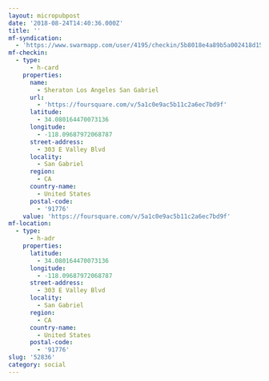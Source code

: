 ```yaml
---
layout: micropubpost
date: '2018-08-24T14:40:36.000Z'
title: ''
mf-syndication:
  - 'https://www.swarmapp.com/user/4195/checkin/5b8018e4a89b5a002418d153'
mf-checkin:
  - type:
      - h-card
    properties:
      name:
        - Sheraton Los Angeles San Gabriel
      url:
        - 'https://foursquare.com/v/5a1c0e9ac5b11c2a6ec7bd9f'
      latitude:
        - 34.080164470073136
      longitude:
        - -118.09687972068787
      street-address:
        - 303 E Valley Blvd
      locality:
        - San Gabriel
      region:
        - CA
      country-name:
        - United States
      postal-code:
        - '91776'
    value: 'https://foursquare.com/v/5a1c0e9ac5b11c2a6ec7bd9f'
mf-location:
  - type:
      - h-adr
    properties:
      latitude:
        - 34.080164470073136
      longitude:
        - -118.09687972068787
      street-address:
        - 303 E Valley Blvd
      locality:
        - San Gabriel
      region:
        - CA
      country-name:
        - United States
      postal-code:
        - '91776'
slug: '52836'
category: social
---
```


